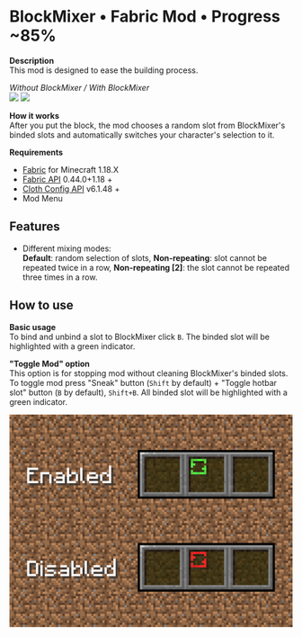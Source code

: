 # BlockMixer • Fabric Mod • Progress **~85%**

**Description**  
This mod is designed to ease the building process.

*Without BlockMixer / With BlockMixer*  
<img src="./media/gif1.gif" width="240"> <img src="./media/gif2.gif" width="240">

**How it works**  
After you put the block, the mod chooses a random slot from BlockMixer's binded slots and automatically switches your character's selection to it.

**Requirements**
- [Fabric](https://fabricmc.net/use/installer/) for Minecraft 1.18.X
- [Fabric API](https://www.curseforge.com/minecraft/mc-mods/fabric-api/files) 0.44.0+1.18 +
- [Cloth Config API](https://www.curseforge.com/minecraft/mc-mods/cloth-config/files) v6.1.48 +
- Mod Menu

## Features
- Different mixing modes:  
  **Default**: random selection of slots, **Non-repeating**: slot cannot be repeated twice in a row, **Non-repeating [2]**: the slot cannot be repeated three times in a row.

## How to use

**Basic usage**  
To bind and unbind a slot to BlockMixer click `B`. The binded slot will be highlighted with a green indicator.

**"Toggle Mod" option**  
This option is for stopping mod without cleaning BlockMixer's binded slots. To toggle mod press "Sneak" button (`Shift` by default)  + "Toggle hotbar slot" button (`B` by default), `Shift+B`. All binded slot will be highlighted with a green indicator.

<img src="./media/indguide.png" width="512">
